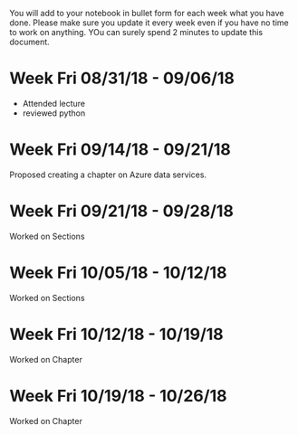 You will add to your notebook in bullet form for each week what you have done. Please make sure you update it every week even if you have no time to work on anything. YOu can surely spend 2 minutes to update this document.

# Week Fri 08/31/18 - 09/06/18

* Attended lecture
* reviewed python

# Week Fri 09/14/18 - 09/21/18

Proposed creating a chapter on Azure data services.

# Week Fri 09/21/18 - 09/28/18

Worked on Sections

# Week Fri 10/05/18 - 10/12/18

Worked on Sections

# Week Fri 10/12/18 - 10/19/18

Worked on Chapter

# Week Fri 10/19/18 - 10/26/18

Worked on Chapter
